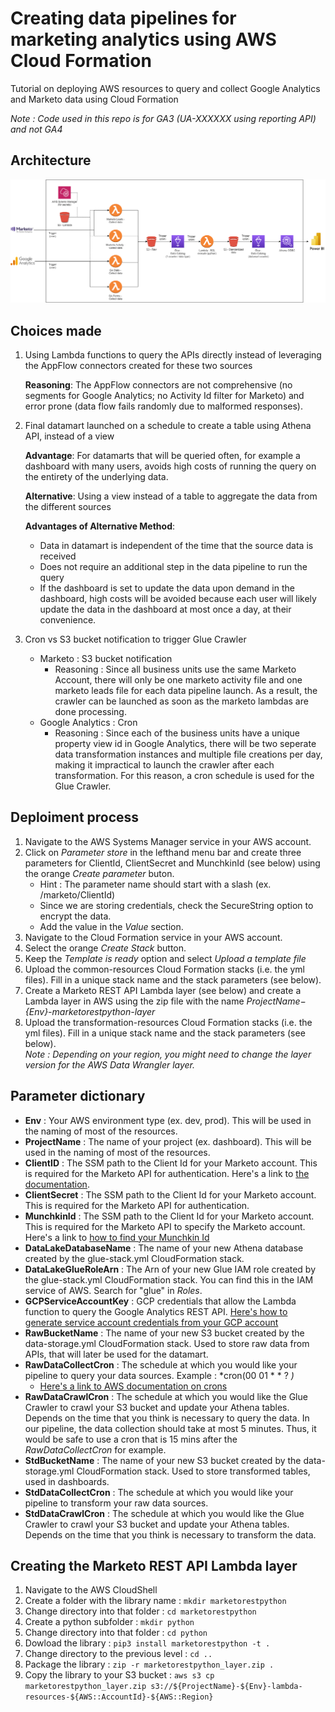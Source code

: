# Creating data pipelines for marketing analytics using AWS Cloud Formation
Tutorial on deploying AWS resources to query and collect Google Analytics and Marketo data using Cloud Formation

*Note : Code used in this repo is for GA3 (UA-XXXXXX using reporting API) and not GA4*

## Architecture
![alt text](Archi.drawio.png)

## Choices made
1. Using Lambda functions to query the APIs directly instead of leveraging the AppFlow connectors created for these two sources

    **Reasoning**: The AppFlow connectors are not comprehensive (no segments for Google Analytics; no Activity Id filter for Marketo) and error prone (data flow fails randomly due to malformed responses).

2. Final datamart launched on a schedule to create a table using Athena API, instead of a view

    **Advantage**: For datamarts that will be queried often, for example a dashboard with many users, avoids high costs of running the query on the entirety of the underlying data.
    
    **Alternative**: Using a view instead of a table to aggregate the data from the different sources
     
    **Advantages of Alternative Method**:

     - Data in datamart is independent of the time that the source data is received
     - Does not require an additional step in the data pipeline to run the query  
     - If the dashboard is set to update the data upon demand in the dashboard, high costs will be avoided because each user will likely update the data in the dashboard at most once a day, at their convenience.  

3. Cron vs S3 bucket notification to trigger Glue Crawler
    - Marketo : S3 bucket notification
        - Reasoning : Since all business units use the same Marketo Account, there will only be one marketo activity file and one marketo leads file for each data pipeline launch. As a result, the crawler can be launched as soon as the marketo lambdas are done processing.
    - Google Analytics : Cron
        - Reasoning : Since each of the business units have a unique property view id in Google Analytics, there will be two seperate data transformation instances and multiple file creations per day, making it impractical to launch the crawler after each transformation. For this reason, a cron schedule is used for the Glue Crawler.


## Deploiment process
1. Navigate to the AWS Systems Manager service in your AWS account.
2. Click on *Parameter store* in the lefthand menu bar and create three parameters for ClientId, ClientSecret and MunchkinId (see below) using the orange *Create parameter* buton.
    - Hint : The parameter name should start with a slash (ex. /marketo/ClientId)
    - Since we are storing credentials, check the SecureString option to encrypt the data.
    - Add the value in the *Value* section.
3. Navigate to the Cloud Formation service in your AWS account.
4. Select the orange *Create Stack* button.
5. Keep the *Template is ready* option and select *Upload a template file*
6. Upload the common-resources Cloud Formation stacks (i.e. the yml files). Fill in a unique stack name and the stack parameters (see below).
7. Create a Marketo REST API Lambda layer (see below) and create a Lambda layer in AWS using the zip file with the name *${ProjectName}-${Env}-marketorestpython-layer*
8. Upload the transformation-resources Cloud Formation stacks (i.e. the yml files). Fill in a unique stack name and the stack parameters (see below).  
    *Note : Depending on your region, you might need to change the layer version for the AWS Data Wrangler layer.*


## Parameter dictionary
- **Env** : Your AWS environment type (ex. dev, prod). This will be used in the naming of most of the resources.
- **ProjectName** : The name of your project (ex. dashboard). This will be used in the naming of most of the resources.
- **ClientID** : The SSM path to the Client Id for your Marketo account. This is required for the Marketo API for authentication. Here's a link to [the documentation](https://developers.marketo.com/rest-api/authentication/#:~:text=The%20Client%20ID%20and%20Client,in%20the%20REST%20API%20section.&text=access_token%20%E2%80%93%20The%20token%20that%20you,authenticate%20with%20the%20target%20instance.).
- **ClientSecret** : The SSM path to the Client Id for your Marketo account. This is required for the Marketo API for authentication.
- **MunchkinId** : The SSM path to the Client Id for your Marketo account. This is required for the Marketo API to specify the Marketo account. Here's a link to [how to find your Munchkin Id](https://nation.marketo.com/t5/knowledgebase/how-to-find-your-munchkin-id-for-a-marketo-instance/ta-p/248432)
- **DataLakeDatabaseName** : The name of your new Athena database created by the glue-stack.yml CloudFormation stack.
- **DataLakeGlueRoleArn** : The Arn of your new Glue IAM role created by the glue-stack.yml CloudFormation stack. You can find this in the IAM service of AWS. Search for "glue" in *Roles*.
- **GCPServiceAccountKey** : GCP credentials that allow the Lambda function to query the Google Analytics REST API. [Here's how to generate service account credentials from your GCP account](https://developers.google.com/identity/protocols/oauth2/service-account)
- **RawBucketName** : The name of your new S3 bucket created by the data-storage.yml CloudFormation stack. Used to store raw data from APIs, that will later be used for the datamart.
- **RawDataCollectCron** : The schedule at which you would like your pipeline to query your data sources. Example : *cron(00 01 * * ? *)*
    - [Here's a link to AWS documentation on crons](https://docs.aws.amazon.com/fr_fr/lambda/latest/dg/services-cloudwatchevents-expressions.html)
- **RawDataCrawlCron** : The schedule at which you would like the Glue Crawler to crawl your S3 bucket and update your Athena tables. Depends on the time that you think is necessary to query the data. In our pipeline, the data collection should take at most 5 minutes. Thus, it would be safe to use a cron that is 15 mins after the *RawDataCollectCron* for example.
- **StdBucketName** : The name of your new S3 bucket created by the data-storage.yml CloudFormation stack. Used to store transformed tables, used in dashboards.
- **StdDataCollectCron** : The schedule at which you would like your pipeline to transform your raw data sources.
- **StdDataCrawlCron** : The schedule at which you would like the Glue Crawler to crawl your S3 bucket and update your Athena tables. Depends on the time that you think is necessary to transform the data.


## Creating the Marketo REST API Lambda layer
1. Navigate to the AWS CloudShell
2. Create a folder with the library name : `mkdir marketorestpython`
3. Change directory into that folder : `cd marketorestpython`
4. Create a python subfolder : `mkdir python`
5. Change directory into that folder : `cd python`
6. Dowload the library : `pip3 install marketorestpython -t .`
7. Change directory to the previous level : `cd ..`
8. Package the library : `zip -r marketorestpython_layer.zip .`
9. Copy the library to your S3 bucket : `aws s3 cp marketorestpython_layer.zip s3://${ProjectName}-${Env}-lambda-resources-${AWS::AccountId}-${AWS::Region}`

